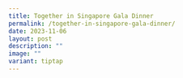 ```yaml
---
title: Together in Singapore Gala Dinner
permalink: /together-in-singapore-gala-dinner/
date: 2023-11-06
layout: post
description: ""
image: ""
variant: tiptap
---
```


